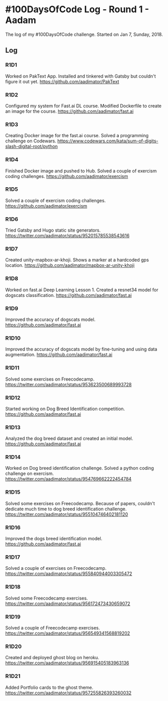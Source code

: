 # #100DaysOfCode Log - Round 1 - Aadam

The log of my #100DaysOfCode challenge. Started on Jan 7, Sunday, 2018.

## Log

### R1D1 
Worked on PakText App. Installed and tinkered with Gatsby but couldn't figure it out yet. https://github.com/aadimator/PakText

### R1D2
Configured my system for Fast.ai DL course. Modified Dockerfile to create an image for the course. https://github.com/aadimator/fast.ai

### R1D3
Creating Docker image for the fast.ai course. Solved a programming challenge on Codewars. https://www.codewars.com/kata/sum-of-digits-slash-digital-root/python

### R1D4
Finished Docker image and pushed to Hub. Solved a couple of exercism coding challenges. https://github.com/aadimator/exercism

### R1D5
Solved a couple of exercism coding challenges. https://github.com/aadimator/exercism

### R1D6
Tried Gatsby and Hugo static site generators. https://twitter.com/aadimator/status/952015785538543616

### R1D7
Created unity-mapbox-ar-khoji. Shows a marker at a hardcoded gps location. https://github.com/aadimator/mapbox-ar-unity-khoji

### R1D8
Worked on fast.ai Deep Learning Lesson 1. Created a resnet34 model for dogscats classification. https://github.com/aadimator/fast.ai

### R1D9
Improved the accuracy of dogscats model. https://github.com/aadimator/fast.ai

### R1D10
Improved the accuracy of dogscats model by fine-tuning and using data augmentation. https://github.com/aadimator/fast.ai

### R1D11
Solved some exercises on Freecodecamp. https://twitter.com/aadimator/status/953623500689993728

### R1D12
Started working on Dog Breed Identification competition. https://github.com/aadimator/fast.ai

### R1D13
Analyzed the dog breed dataset and created an initial model. https://github.com/aadimator/fast.ai

### R1D14
Worked on Dog breed identification challenge. Solved a python coding challenge on exercism. https://twitter.com/aadimator/status/954769662222454784

### R1D15
Solved some exercises on Freecodecamp. Because of papers, couldn't dedicate much time to dog breed identification challenge. https://twitter.com/aadimator/status/955104746402181120

### R1D16
Improved the dogs breed identification model. https://github.com/aadimator/fast.ai

### R1D17
Solved a couple of exercises on Freecodecamp. https://twitter.com/aadimator/status/955840944003305472

### R1D18
Solved some Freecodecamp exercises. https://twitter.com/aadimator/status/956172473430659072

### R1D19
Solved a couple of Freecodecamp exercises. https://twitter.com/aadimator/status/956549341568819202

### R1D20
Created and deployed ghost blog on heroku. https://twitter.com/aadimator/status/956915405183963136

### R1D21
Added Portfolio cards to the ghost theme. https://twitter.com/aadimator/status/957255826393260032
